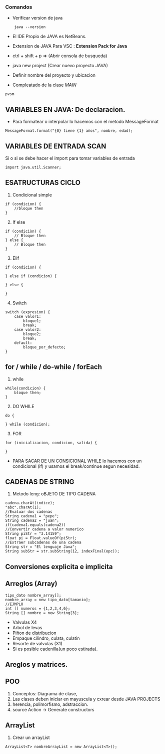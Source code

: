 ### Comandos

- Verificar version de java
```
    java --version
```
- El IDE Propio de JAVA es NetBeans.

- Extension de JAVA Para VSC : **Extension Pack for Java**

- ctrl + shift + p => (Abrir consola de busqueda)
- java new project (Crear nuevo proyecto JAVA)
- Definir nombre del proyecto y ubicacion

- Compleatado de la clase *MAIN*
```
pvsm
```
## VARIABLES EN JAVA: De declaracion.
- Para formatear o interpolar lo hacemos con el metodo MessageFormat
```
MessageFormat.format("{0} tiene {1} años", nombre, edad);
```
## VARIABLES DE ENTRADA SCAN
Si o si se debe hacer el import para tomar variables de entrada
```
import java.util.Scanner;
```

## ESATRUCTURAS CICLO
1. Condicional simple
```
if (condicion) {
    //bloque then
}
```
2. If else
```
if (condiciòn) {
    // Bloque then
} else {
    // Bloque then
}
```
3. Elif
```
if (condicion) {

} else if (condicion) {

} else {

}
```
4. Switch
```
switch (expresion) {
    case valor1:
        bloque1;
        break;
    case valor2:
        bloque2;
        break;
    default:
        bloque_por_defecto;
}
```

## for / while / do-while / forEach
1. while
```
while(condicion) {
    bloque then;
}
```
2. DO WHILE
```
do {

} while (condicion);
```

3. FOR
```
for (inicializacion, condicion, salida) {

}
```
- PARA SACAR DE UN CONSICIONAL WHILE lo hacemos con un condicional (if) y usamos el break/continue segun necesidad.

## CADENAS DE STRING
1. Metodo leng: oBJETO DE TIPO CADENA
```
cadena.charAt(indice);
"abc".charAt(1);
//Evaluar dos cadenas
String cadena1 = "pepe";
String cadena2 = "juan";
if(cadena1.equals(cadena2))
//Convertir cadena a valor numerico
String piStr = "3.14159";
float pi = Float.valueOf(piStr);
//Extraer subcadenas de una cadena
String str = "El lenguaje Java";
String subStr = str.subString(12, indexFinal(opc));

```
## Conversiones explicita e implicita

## Arreglos (Array)
```
tipo_dato nombre_array[];
nombre_array = new tipo_dato[tamanio];
//EJMPLO
int [] numeros = {1,2,3,4,6};
String [] nombre = new String[3];
```

- Valvulas X4
- Arbol de levas
- Piñon de distribucion
- Empaque cilindro, culata, culatin
- Resorte de valvulas (X1)
- Si es posible cadenilla(un poco estirada).

## Areglos y matrices.
## POO
1. Conceptos: Diagrama de clase,
2. Las clases deben iniciar en mayuscula y cxrear desde JAVA PROJECTS
3. herencia, polimorfismo, adstraccion.
4. source Action -> Generate constructors

## ArrayList
1. Crear un arrayList
```
ArrayList<T> nombreArrayList = new ArrayList<T>();
```